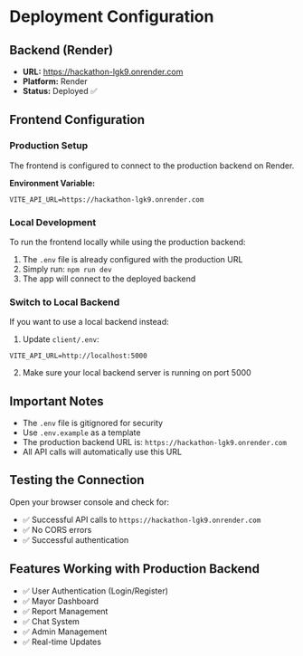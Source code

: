 # Deployment Configuration

## Backend (Render)
- **URL:** https://hackathon-lgk9.onrender.com
- **Platform:** Render
- **Status:** Deployed ✅

## Frontend Configuration

### Production Setup
The frontend is configured to connect to the production backend on Render.

**Environment Variable:**
```
VITE_API_URL=https://hackathon-lgk9.onrender.com
```

### Local Development
To run the frontend locally while using the production backend:

1. The `.env` file is already configured with the production URL
2. Simply run: `npm run dev`
3. The app will connect to the deployed backend

### Switch to Local Backend
If you want to use a local backend instead:

1. Update `client/.env`:
```
VITE_API_URL=http://localhost:5000
```

2. Make sure your local backend server is running on port 5000

## Important Notes

- The `.env` file is gitignored for security
- Use `.env.example` as a template
- The production backend URL is: `https://hackathon-lgk9.onrender.com`
- All API calls will automatically use this URL

## Testing the Connection

Open your browser console and check for:
- ✅ Successful API calls to `https://hackathon-lgk9.onrender.com`
- ✅ No CORS errors
- ✅ Successful authentication

## Features Working with Production Backend

- ✅ User Authentication (Login/Register)
- ✅ Mayor Dashboard
- ✅ Report Management
- ✅ Chat System
- ✅ Admin Management
- ✅ Real-time Updates

